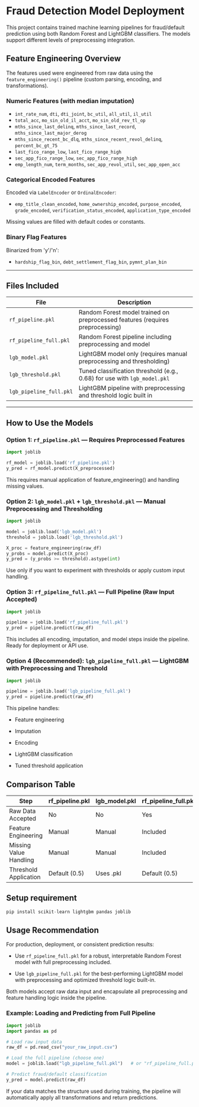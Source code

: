 # Fraud Detection Model Deployment

This project contains trained machine learning pipelines for fraud/default prediction using both Random Forest and LightGBM classifiers. The models support different levels of preprocessing integration.

## Feature Engineering Overview

The features used were engineered from raw data using the `feature_engineering()` pipeline (custom parsing, encoding, and transformations).

### Numeric Features (with median imputation)

- `int_rate_num`, `dti`, `dti_joint`, `bc_util`, `all_util`, `il_util`
- `total_acc`, `mo_sin_old_il_acct`, `mo_sin_old_rev_tl_op`
- `mths_since_last_delinq`, `mths_since_last_record`, `mths_since_last_major_derog`
- `mths_since_recent_bc_dlq`, `mths_since_recent_revol_delinq`, `percent_bc_gt_75`
- `last_fico_range_low`, `last_fico_range_high`
- `sec_app_fico_range_low`, `sec_app_fico_range_high`
- `emp_length_num`, `term_months`, `sec_app_revol_util`, `sec_app_open_acc`

### Categorical Encoded Features

Encoded via `LabelEncoder` or `OrdinalEncoder`:
- `emp_title_clean_encoded`, `home_ownership_encoded`, `purpose_encoded`, `grade_encoded`, `verification_status_encoded`, `application_type_encoded`

Missing values are filled with default codes or constants.

### Binary Flag Features

Binarized from 'y'/'n':
- `hardship_flag_bin`, `debt_settlement_flag_bin`, `pymnt_plan_bin`

---

## Files Included

| File                   | Description                                                                 |
|------------------------|-----------------------------------------------------------------------------|
| `rf_pipeline.pkl`      | Random Forest model trained on preprocessed features (requires preprocessing) |
| `rf_pipeline_full.pkl` | Random Forest pipeline including preprocessing and model                     |
| `lgb_model.pkl`        | LightGBM model only (requires manual preprocessing and thresholding)         |
| `lgb_threshold.pkl`    | Tuned classification threshold (e.g., 0.68) for use with `lgb_model.pkl`     |
| `lgb_pipeline_full.pkl`| LightGBM pipeline with preprocessing and threshold logic built in            |

---

## How to Use the Models

### Option 1: `rf_pipeline.pkl` — Requires Preprocessed Features

```python
import joblib

rf_model = joblib.load('rf_pipeline.pkl')
y_pred = rf_model.predict(X_preprocessed)
```
This requires manual application of feature_engineering() and handling missing values.

### Option 2: `lgb_model.pkl` + `lgb_threshold.pkl` — Manual Preprocessing and Thresholding

```python
import joblib

model = joblib.load('lgb_model.pkl')
threshold = joblib.load('lgb_threshold.pkl')

X_proc = feature_engineering(raw_df)
y_probs = model.predict(X_proc)
y_pred = (y_probs >= threshold).astype(int)
```
Use only if you want to experiment with thresholds or apply custom input handling.


### Option 3: `rf_pipeline_full.pkl` — Full Pipeline (Raw Input Accepted)

```python
import joblib

pipeline = joblib.load('rf_pipeline_full.pkl')
y_pred = pipeline.predict(raw_df)
```
This includes all encoding, imputation, and model steps inside the pipeline. Ready for deployment or API use.


### Option 4 (Recommended): `lgb_pipeline_full.pkl` — LightGBM with Preprocessing and Threshold

```python
import joblib

pipeline = joblib.load('lgb_pipeline_full.pkl')
y_pred = pipeline.predict(raw_df)

```
This pipeline handles:

- Feature engineering

- Imputation

- Encoding

- LightGBM classification

- Tuned threshold application

## Comparison Table

| Step                     | rf_pipeline.pkl | lgb_model.pkl | rf_pipeline_full.pkl | lgb_pipeline_full.pkl |
|--------------------------|------------------|----------------|------------------------|--------------------------|
| Raw Data Accepted        | No               | No             | Yes                    | Yes                      |
| Feature Engineering      | Manual           | Manual         | Included               | Included                 |
| Missing Value Handling   | Manual           | Manual         | Included               | Included                 |
| Threshold Application    | Default (0.5)    | Uses .pkl      | Default (0.5)          | Tuned (e.g., 0.68)       |

## Setup requirement

```python
pip install scikit-learn lightgbm pandas joblib
```

## Usage Recommendation
For production, deployment, or consistent prediction results:

- Use `rf_pipeline_full.pkl` for a robust, interpretable Random Forest model with full preprocessing included.

- Use `lgb_pipeline_full.pkl` for the best-performing LightGBM model with preprocessing and optimized threshold logic built-in.

Both models accept raw data input and encapsulate all preprocessing and feature handling logic inside the pipeline.

### Example: Loading and Predicting from Full Pipeline

```python
import joblib
import pandas as pd

# Load raw input data
raw_df = pd.read_csv("your_raw_input.csv")

# Load the full pipeline (choose one)
model = joblib.load("lgb_pipeline_full.pkl")   # or "rf_pipeline_full.pkl"

# Predict fraud/default classification
y_pred = model.predict(raw_df)
```
If your data matches the structure used during training, the pipeline will automatically apply all transformations and return predictions.
